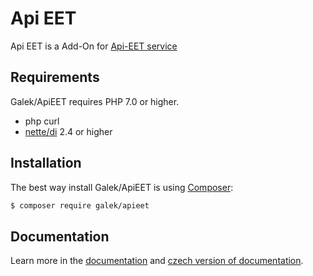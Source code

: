 # Api EET
Api EET is a Add-On for [Api-EET service](https://api-eet.cz/)

Requirements
------------
Galek/ApiEET requires PHP 7.0 or higher.

- php curl
- [nette/di](https://github.com/nette/di) 2.4 or higher


Installation
------------

The best way install Galek/ApiEET is using [Composer](http://getcomposer.org/):

```sh
$ composer require galek/apieet
```

Documentation
-------------

Learn more in the [documentation](https://github.com/JanGalek/ApiEET/blob/master/docs/en/index.md) and [czech version of documentation](https://github.com/JanGalek/ApiEET/blob/master/docs/cs/index.md).